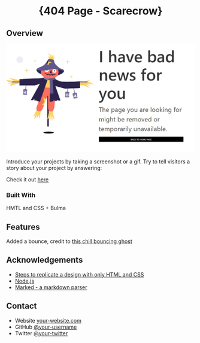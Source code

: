 <!-- Please update value in the {}  -->

<h1 align="center">{404 Page - Scarecrow}</h1>



<!-- TABLE OF CONTENTS -->

## Overview

![screenshot](images/scarecrow.gif)

Introduce your projects by taking a screenshot or a gif. Try to tell visitors a story about your project by answering:

Check it out [here](https://weirdyang.github.io/dev-challenge-404/)

### Built With

HMTL and CSS + Bulma

## Features

<!-- List the features of your application or follow the template. Don't share the figma file here :) -->
Added a bounce, credit to [this chill bouncing ghost](https://codepen.io/scoooooooby/pen/pecdI)


## Acknowledgements

<!-- This section should list any articles or add-ons/plugins that helps you to complete the project. This is optional but it will help you in the future. For exmpale -->

- [Steps to replicate a design with only HTML and CSS](https://devchallenges-blogs.web.app/how-to-replicate-design/)
- [Node.js](https://nodejs.org/)
- [Marked - a markdown parser](https://github.com/chjj/marked)

## Contact

- Website [your-website.com](https://{your-web-site-link})
- GitHub [@your-username](https://{github.com/your-usermame})
- Twitter [@your-twitter](https://{twitter.com/your-username})
